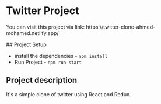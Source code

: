 # Twitter Project
<p>You can visit this project via link: https://twitter-clone-ahmed-mohamed.netlify.app/</p>
## Project Setup

* install the dependencies - `npm install`
* Run Project - `npm run start`

## Project description 

It's a simple clone of twitter using React and Redux.
